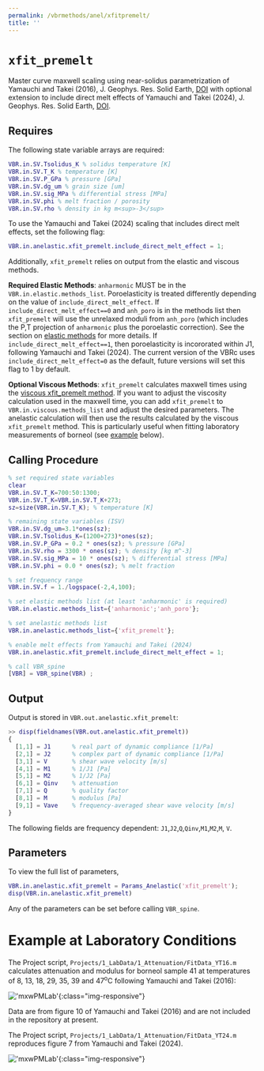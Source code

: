 ```yaml
---
permalink: /vbrmethods/anel/xfitpremelt/
title: ''
---
```



# `xfit_premelt`

Master curve maxwell scaling using near-solidus parametrization of Yamauchi and Takei (2016), 
J. Geophys. Res. Solid Earth, [DOI](https://doi.org/10.1002/2016JB013316) with optional extension to include direct melt effects 
of Yamauchi and Takei (2024), J. Geophys. Res. Solid Earth, [DOI](https://doi.org/10.1029/2023JB027738).

## Requires

The following state variable arrays are required:

```matlab
VBR.in.SV.Tsolidus_K % solidus temperature [K]
VBR.in.SV.T_K % temperature [K]
VBR.in.SV.P_GPa % pressure [GPa]
VBR.in.SV.dg_um % grain size [um]
VBR.in.SV.sig_MPa % differential stress [MPa]
VBR.in.SV.phi % melt fraction / porosity
VBR.in.SV.rho % density in kg m<sup>-3</sup>
```

To use the Yamauchi and Takei (2024) scaling that includes direct melt effects, set the 
following flag:

```matlab 
VBR.in.anelastic.xfit_premelt.include_direct_melt_effect = 1;
```
Additionally, `xfit_premelt` relies on output from the elastic and viscous methods.

**Required Elastic Methods**: `anharmonic` MUST be in the `VBR.in.elastic.methods_list`. Poroelasticity 
is treated differently depending on the value of `include_direct_melt_effect`. 
If `include_direct_melt_effect==0` and `anh_poro` is in the methods list then `xfit_premelt` will use the unrelaxed moduli 
from `anh_poro` (which includes the P,T projection of `anharmonic` plus the poroelastic correction). See the section 
on [elastic methods](/vbr/vbrmethods/elastic/) for more details. If `include_direct_melt_effect==1`, then poroelasticity is incororated within 
J1, following Yamauchi and Takei (2024). The current version of the VBRc uses `include_direct_melt_effect=0` as the default, 
future versions will set this flag to 1 by default.

**Optional Viscous Methods**: `xfit_premelt` calculates maxwell times using the [viscous xfit_premelt method](/vbr/vbrmethods/visc/xfit_premelt/). 
If you want to adjust the viscosity calculation used in the maxwell time, you can add `xfit_premelt` to `VBR.in.viscous.methods_list` 
and adjust the desired parameters. The anelastic calculation will then use the results calculated by the viscous `xfit_premelt` method. 
This is particularly useful when fitting laboratory measurements of borneol (see [example](/vbr/vbrmethods/anel/xfitpremelt/#example-at-laboratory-conditions) below).

## Calling Procedure

```matlab
% set required state variables
clear
VBR.in.SV.T_K=700:50:1300;
VBR.in.SV.T_K=VBR.in.SV.T_K+273;
sz=size(VBR.in.SV.T_K); % temperature [K]

% remaining state variables (ISV)
VBR.in.SV.dg_um=3.1*ones(sz);
VBR.in.SV.Tsolidus_K=(1200+273)*ones(sz);
VBR.in.SV.P_GPa = 0.2 * ones(sz); % pressure [GPa]
VBR.in.SV.rho = 3300 * ones(sz); % density [kg m^-3]
VBR.in.SV.sig_MPa = 10 * ones(sz); % differential stress [MPa]
VBR.in.SV.phi = 0.0 * ones(sz); % melt fraction

% set frequency range
VBR.in.SV.f = 1./logspace(-2,4,100);

% set elastic methods list (at least 'anharmonic' is required)
VBR.in.elastic.methods_list={'anharmonic';'anh_poro'};

% set anelastic methods list
VBR.in.anelastic.methods_list={'xfit_premelt'};

% enable melt effects from Yamauchi and Takei (2024)
VBR.in.anelastic.xfit_premelt.include_direct_melt_effect = 1;

% call VBR_spine
[VBR] = VBR_spine(VBR) ;
```

## Output  

Output is stored in `VBR.out.anelastic.xfit_premelt`:

```matlab
>> disp(fieldnames(VBR.out.anelastic.xfit_premelt))
{
  [1,1] = J1      % real part of dynamic compliance [1/Pa]
  [2,1] = J2      % complex part of dynamic compliance [1/Pa]
  [3,1] = V       % shear wave velocity [m/s]
  [4,1] = M1      % 1/J1 [Pa]
  [5,1] = M2      % 1/J2 [Pa]
  [6,1] = Qinv    % attenuation
  [7,1] = Q       % quality factor
  [8,1] = M       % modulus [Pa]
  [9,1] = Vave    % frequency-averaged shear wave velocity [m/s]
}
```

The following fields are frequency dependent: `J1`,`J2`,`Q`,`Qinv`,`M1`,`M2`,`M`, `V`.

## Parameters

To view the full list of parameters,
```matlab
VBR.in.anelastic.xfit_premelt = Params_Anelastic('xfit_premelt');
disp(VBR.in.anelastic.xfit_premelt)
```

Any of the parameters can be set before calling `VBR_spine`.

# Example at Laboratory Conditions

The Project script, `Projects/1_LabData/1_Attenuation/FitData_YT16.m` calculates attenuation and modulus for borneol sample 41 at temperatures of 8, 13, 18, 29, 35, 39 and 47<sup>o</sup>C following Yamauchi and Takei (2016):

!['mxwPMLab'](/vbr/assets/images/xfitpremelt1.png){:class="img-responsive"}

Data are from figure 10 of Yamauchi and Takei (2016) and are not included in the repository at present.

The Project script,  `Projects/1_LabData/1_Attenuation/FitData_YT24.m` reproduces figure 7 from Yamauchi and Takei (2024).

!['mxwPMLab'](/vbr/assets/images/xfitpremelt_melt_effects.png){:class="img-responsive"}
